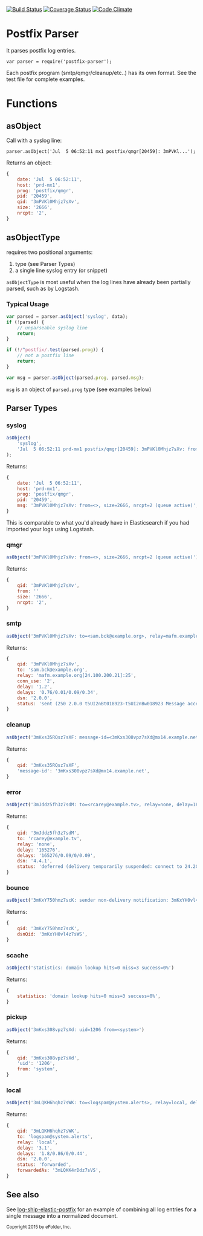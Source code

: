 [![Build Status][ci-img]][ci-url]
[![Coverage Status][cov-img]][cov-url]
[![Code Climate][clim-img]][clim-url]

# Postfix Parser

It parses postfix log entries.

    var parser = require('postfix-parser');

Each postfix program (smtp/qmgr/cleanup/etc..) has its own format. See the test file for complete examples.

# Functions

## asObject

Call with a syslog line:

    parser.asObject('Jul  5 06:52:11 mx1 postfix/qmgr[20459]: 3mPVKl...');

Returns an object:

````js
{
    date: 'Jul  5 06:52:11',
    host: 'prd-mx1',
    prog: 'postfix/qmgr',
    pid: '20459',
    qid: '3mPVKl0Mhjz7sXv',
    size: '2666',
    nrcpt: '2',
}
````

## asObjectType

requires two positional arguments:

1. type (see Parser Types)
2. a single line syslog entry (or snippet)

`asObjectType` is most useful when the log lines have already been partially parsed, such as by Logstash.

### Typical Usage

````js
var parsed = parser.asObject('syslog', data);
if (!parsed) {
    // unparseable syslog line
    return;
}

if (!/^postfix/.test(parsed.prog)) {
    // not a postfix line
    return;
}

var msg = parser.asObject(parsed.prog, parsed.msg);
````

`msg` is an object of `parsed.prog` type (see examples below)


## Parser Types

### syslog

````js
asObject(
    'syslog',
    'Jul  5 06:52:11 prd-mx1 postfix/qmgr[20459]: 3mPVKl0Mhjz7sXv: from=<>, size=2666, nrcpt=2 (queue active)'
);
````

Returns:

````js    
{
    date: 'Jul  5 06:52:11',
    host: 'prd-mx1',
    prog: 'postfix/qmgr',
    pid: '20459',
    msg: '3mPVKl0Mhjz7sXv: from=<>, size=2666, nrcpt=2 (queue active)',
}
````

This is comparable to what you'd already have in Elasticsearch if you had imported your logs using Logstash. 

### qmgr

````js
asObject('3mPVKl0Mhjz7sXv: from=<>, size=2666, nrcpt=2 (queue active)');
````

Returns:

````js
{
    qid: '3mPVKl0Mhjz7sXv',
    from: ''
    size: '2666',
    nrcpt: '2',
}
````

### smtp

````js
asObject('3mPVKl0Mhjz7sXv: to=<sam.bck@example.org>, relay=mafm.example.org[24.100.200.21]:25, conn_use=2, delay=1.2, delays=0.76/0.01/0.09/0.34, dsn=2.0.0, status=sent (250 2.0.0 t5UI2nBt018923-t5UI2nBw018923 Message accepted for delivery)');
````

Returns:

````js
{
    qid: '3mPVKl0Mhjz7sXv',
    to: 'sam.bck@example.org',
    relay: 'mafm.example.org[24.100.200.21]:25',
    conn_use: '2',
    delay: '1.2',
    delays: '0.76/0.01/0.09/0.34',
    dsn: '2.0.0',
    status: 'sent (250 2.0.0 t5UI2nBt018923-t5UI2nBw018923 Message accepted for delivery)',
}
````

### cleanup

````js
asObject('3mKxs35RQsz7sXF: message-id=<3mKxs308vpz7sXd@mx14.example.net>');
````

Returns:

````js
{
    qid: '3mKxs35RQsz7sXF',
    'message-id': '3mKxs308vpz7sXd@mx14.example.net',
}
````

### error

````js
asObject('3mJddz5fh3z7sdM: to=<rcarey@example.tv>, relay=none, delay=165276, delays=165276/0.09/0/0.09, dsn=4.4.1, status=deferred (delivery temporarily suspended: connect to 24.200.177.247[24.200.177.247]:25: Connection timed out)')
````

Returns:

````js
{
    qid: '3mJddz5fh3z7sdM',
    to: 'rcarey@example.tv',
    relay: 'none',
    delay: '165276',
    delays: '165276/0.09/0/0.09',
    dsn: '4.4.1',
    status: 'deferred (delivery temporarily suspended: connect to 24.200.177.247[24.200.177.247]:25: Connection timed out)',
}
````

### bounce

````js
asObject('3mKxY750hmz7scK: sender non-delivery notification: 3mKxYH0vl4z7sWS')
````

Returns:

````js
{
    qid: '3mKxY750hmz7scK',
    dsnQid: '3mKxYH0vl4z7sWS',
}
````

### scache

````js
asObject('statistics: domain lookup hits=0 miss=3 success=0%')
````

Returns:

````js
{
    statistics: 'domain lookup hits=0 miss=3 success=0%',
}
````

### pickup

````js
asObject('3mKxs308vpz7sXd: uid=1206 from=<system>')
````

Returns:

````js
{
    qid: '3mKxs308vpz7sXd',
    'uid': '1206',
    from: 'system',
}
````

### local

````js
asObject('3mLQKH6hqhz7sWK: to=<logspam@system.alerts>, relay=local, delay=3.1, delays=1.8/0.86/0/0.44, dsn=2.0.0, status=sent (forwarded as 3mLQKK4rDdz7sVS)')
````

Returns:

````js
{
    qid: '3mLQKH6hqhz7sWK',
    to: 'logspam@system.alerts',
    relay: 'local',
    delay: '3.1',
    delays: '1.8/0.86/0/0.44',
    dsn: '2.0.0',
    status: 'forwarded',
    forwardedAs: '3mLQKK4rDdz7sVS',
}
````


## See also

See [log-ship-elastic-postfix](https://github.com/DoubleCheck/log-ship-elastic-postfix) for an example of combining all log entries for a single message into a normalized document.


<sub>Copyright 2015 by eFolder, Inc.</sub>

[ci-img]: https://travis-ci.org/DoubleCheck/postfix-parser.svg
[ci-url]: https://travis-ci.org/DoubleCheck/postfix-parser
[cov-img]: https://codecov.io/github/DoubleCheck/postfix-parser/coverage.svg?branch=master
[cov-url]: https://codecov.io/github/DoubleCheck/postfix-parser?branch=master
[clim-img]: https://codeclimate.com/github/DoubleCheck/postfix-parser/badges/gpa.svg
[clim-url]: https://codeclimate.com/github/DoubleCheck/postfix-parser
